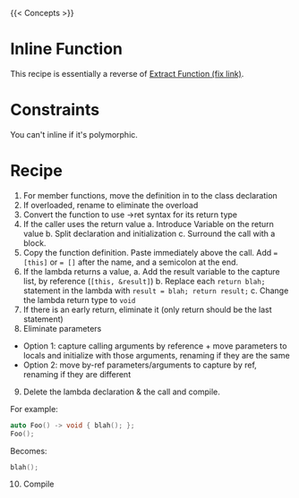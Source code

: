 {{< Concepts >}}

# Inline Function

This recipe is essentially a reverse of [Extract Function (fix link)](#).

# Constraints

You can't inline if it's polymorphic.

# Recipe

1. For member functions, move the definition in to the class declaration
2. If overloaded, rename to eliminate the overload
3. Convert the function to use ->ret syntax for its return type
4. If the caller uses the return value
  a. Introduce Variable on the return value
  b. Split declaration and initialization
  c. Surround the call with a block.
5. Copy the function definition. Paste immediately above the call. Add `= [this]` or `= []` after the name, and a semicolon at the end.
6. If the lambda returns a value,
  a. Add the result variable to the capture list, by reference (`[this, &result]`)
  b. Replace each `return blah;` statement in the lambda with `result = blah; return result;`
  c. Change the lambda return type to `void`
7. If there is an early return, eliminate it (only return should be the last statement)
8. Eliminate parameters
  * Option 1: capture calling arguments by reference + move parameters to locals and initialize with those arguments, renaming if they are the same
  * Option 2: move by-ref parameters/arguments to capture by ref, renaming if they are different
9. Delete the lambda declaration & the call and compile.

For example:

``` cpp
auto Foo() -> void { blah(); };
Foo();
```

Becomes:

``` cpp
blah();
```

10. Compile
